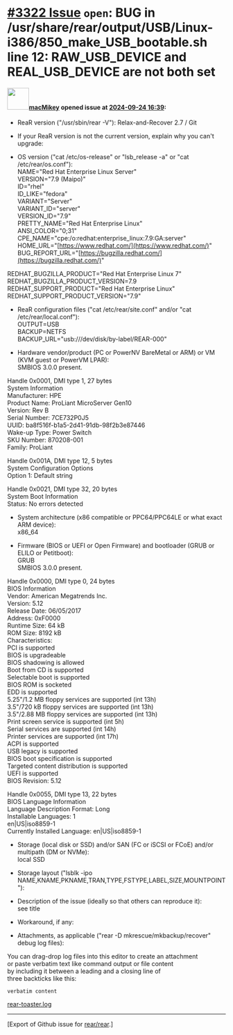 [\#3322 Issue](https://github.com/rear/rear/issues/3322) `open`: BUG in /usr/share/rear/output/USB/Linux-i386/850\_make\_USB\_bootable.sh line 12: RAW\_USB\_DEVICE and REAL\_USB\_DEVICE are not both set
==========================================================================================================================================================================================================

#### <img src="https://avatars.githubusercontent.com/u/10867016?u=29fe82deebf251cad82857c210034673b2d73590&v=4" width="50">[macMikey](https://github.com/macMikey) opened issue at [2024-09-24 16:39](https://github.com/rear/rear/issues/3322):

<!-- Relax-and-Recover (ReaR) Issue Template
Fill in the following items when submitting a new issue.
Use GitHub Markdown, see "Basic writing and formatting syntax" on
https://docs.github.com/en/get-started/writing-on-github
Support is voluntary without guarantee/warranty/liability -->

-   ReaR version ("/usr/sbin/rear -V"): Relax-and-Recover 2.7 / Git

-   If your ReaR version is not the current version, explain why you
    can't upgrade:

-   OS version ("cat /etc/os-release" or "lsb\_release -a" or "cat
    /etc/rear/os.conf"):  
    NAME="Red Hat Enterprise Linux Server"  
    VERSION="7.9 (Maipo)"  
    ID="rhel"  
    ID\_LIKE="fedora"  
    VARIANT="Server"  
    VARIANT\_ID="server"  
    VERSION\_ID="7.9"  
    PRETTY\_NAME="Red Hat Enterprise Linux"  
    ANSI\_COLOR="0;31"  
    CPE\_NAME="cpe:/o:redhat:enterprise\_linux:7.9:GA:server"  
    HOME\_URL="[https://www.redhat.com/](https://www.redhat.com/)"  
    BUG\_REPORT\_URL="[https://bugzilla.redhat.com/](https://bugzilla.redhat.com/)"

REDHAT\_BUGZILLA\_PRODUCT="Red Hat Enterprise Linux 7"  
REDHAT\_BUGZILLA\_PRODUCT\_VERSION=7.9  
REDHAT\_SUPPORT\_PRODUCT="Red Hat Enterprise Linux"  
REDHAT\_SUPPORT\_PRODUCT\_VERSION="7.9"

-   ReaR configuration files ("cat /etc/rear/site.conf" and/or "cat
    /etc/rear/local.conf"):  
    OUTPUT=USB  
    BACKUP=NETFS  
    BACKUP\_URL="usb:///dev/disk/by-label/REAR-000"

-   Hardware vendor/product (PC or PowerNV BareMetal or ARM) or VM (KVM
    guest or PowerVM LPAR):  
    SMBIOS 3.0.0 present.

Handle 0x0001, DMI type 1, 27 bytes  
System Information  
Manufacturer: HPE  
Product Name: ProLiant MicroServer Gen10  
Version: Rev B  
Serial Number: 7CE732P0J5  
UUID: ba8f516f-b1a5-2d41-91db-98f2b3e87446  
Wake-up Type: Power Switch  
SKU Number: 870208-001  
Family: ProLiant

Handle 0x001A, DMI type 12, 5 bytes  
System Configuration Options  
Option 1: Default string

Handle 0x0021, DMI type 32, 20 bytes  
System Boot Information  
Status: No errors detected

-   System architecture (x86 compatible or PPC64/PPC64LE or what exact
    ARM device):  
    x86\_64

-   Firmware (BIOS or UEFI or Open Firmware) and bootloader (GRUB or
    ELILO or Petitboot):  
    GRUB  
    SMBIOS 3.0.0 present.

Handle 0x0000, DMI type 0, 24 bytes  
BIOS Information  
Vendor: American Megatrends Inc.  
Version: 5.12  
Release Date: 06/05/2017  
Address: 0xF0000  
Runtime Size: 64 kB  
ROM Size: 8192 kB  
Characteristics:  
PCI is supported  
BIOS is upgradeable  
BIOS shadowing is allowed  
Boot from CD is supported  
Selectable boot is supported  
BIOS ROM is socketed  
EDD is supported  
5.25"/1.2 MB floppy services are supported (int 13h)  
3.5"/720 kB floppy services are supported (int 13h)  
3.5"/2.88 MB floppy services are supported (int 13h)  
Print screen service is supported (int 5h)  
Serial services are supported (int 14h)  
Printer services are supported (int 17h)  
ACPI is supported  
USB legacy is supported  
BIOS boot specification is supported  
Targeted content distribution is supported  
UEFI is supported  
BIOS Revision: 5.12

Handle 0x0055, DMI type 13, 22 bytes  
BIOS Language Information  
Language Description Format: Long  
Installable Languages: 1  
en|US|iso8859-1  
Currently Installed Language: en|US|iso8859-1

-   Storage (local disk or SSD) and/or SAN (FC or iSCSI or FCoE) and/or
    multipath (DM or NVMe):  
    local SSD

-   Storage layout ("lsblk -ipo
    NAME,KNAME,PKNAME,TRAN,TYPE,FSTYPE,LABEL,SIZE,MOUNTPOINT"):

-   Description of the issue (ideally so that others can reproduce
    it):  
    see title

-   Workaround, if any:

-   Attachments, as applicable ("rear -D mkrescue/mkbackup/recover"
    debug log files):

You can drag-drop log files into this editor to create an attachment  
or paste verbatim text like command output or file content  
by including it between a leading and a closing line of  
three backticks like this:

    verbatim content

[rear-toaster.log](https://github.com/user-attachments/files/17117783/rear-toaster.log)

------------------------------------------------------------------------

\[Export of Github issue for
[rear/rear](https://github.com/rear/rear).\]
